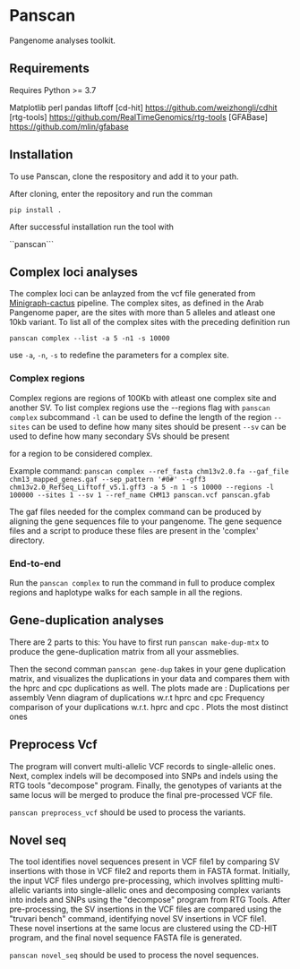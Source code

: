 
# Panscan
Pangenome analyses toolkit.

## Requirements
Requires Python >= 3.7

Matplotlib
perl
pandas
liftoff 
[cd-hit] https://github.com/weizhongli/cdhit
[rtg-tools] https://github.com/RealTimeGenomics/rtg-tools
[GFABase] https://github.com/mlin/gfabase



## Installation
To use Panscan, clone the respository and add it to your path.

After cloning, enter the repository and run the comman 

```pip install .```

After successful installation run the tool with

``panscan```


## Complex loci analyses 
The complex loci can be anlayzed from the vcf file generated from [Minigraph-cactus](https://github.com/ComparativeGenomicsToolkit/cactus/blob/master/doc/pangenome.md) pipeline. 
The complex sites, as defined in the Arab Pangenome paper, are the sites with more than 5 alleles and atleast one 10kb variant. To list all of the complex sites with the preceding definition run
```
panscan complex --list -a 5 -n1 -s 10000
```

use ```-a```, ```-n```, ```-s``` to redefine the parameters for a complex site. 

### Complex regions
Complex regions are regions of 100Kb with atleast one complex site and another SV. To list complex regions use the --regions flag with
```panscan complex``` subcommand
```-l``` can be used to define the length of the region
```--sites``` can be used to define how many sites should be present
```--sv``` can be used to define how many secondary SVs should be present

for a region to be considered complex.

Example command: ```panscan complex --ref_fasta chm13v2.0.fa --gaf_file chm13_mapped_genes.gaf --sep_pattern '#0#' --gff3 chm13v2.0_RefSeq_Liftoff_v5.1.gff3 -a 5 -n 1 -s 10000 --regions -l 100000 --sites 1 --sv 1 --ref_name CHM13 panscan.vcf panscan.gfab ```

The gaf files needed for the complex command can be produced by aligning the gene sequences file to your pangenome. The gene sequence files and a script to produce these files are present in the 'complex' directory.

### End-to-end
Run the ```panscan complex``` to run the command in full to produce complex regions and haplotype walks for each sample in all the regions. 
``` ```

## Gene-duplication analyses

There are 2 parts to this:
You have to first run ```panscan make-dup-mtx``` to produce the gene-duplication matrix from all your assmeblies.

Then the second comman ```panscan gene-dup``` takes in your gene duplication matrix, and visualizes the duplications in your data and compares them with the hprc and cpc duplications as well. The plots made are :
Duplications per assembly
Venn diagram of duplications w.r.t hprc and cpc
Frequency comparison of your duplications w.r.t. hprc and cpc . Plots the most distinct ones


## Preprocess Vcf

The program will convert multi-allelic VCF records to single-allelic ones. Next, complex indels will be decomposed into SNPs and indels using the RTG tools "decompose" program. Finally, the genotypes of variants at the same locus will be merged to produce the final pre-processed VCF file.

```panscan preprocess_vcf``` should be used to process the variants.

## Novel seq
The tool identifies novel sequences present in VCF file1 by comparing SV insertions with those in VCF file2 and reports them in FASTA format. Initially, the input VCF files undergo pre-processing, which involves splitting multi-allelic variants into single-allelic ones and decomposing complex variants into indels and SNPs using the "decompose" program from RTG Tools. After pre-processing, the SV insertions in the VCF files are compared using the "truvari bench" command, identifying novel SV insertions in VCF file1. These novel insertions at the same locus are clustered using the CD-HIT program, and the final novel sequence FASTA file is generated.

```panscan novel_seq``` should be used to process the novel sequences.
